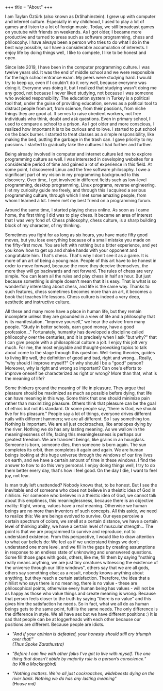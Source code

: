 +++
title = "About"
+++

I am Taylan Öztürk (also known as DrShahinstein). I grew up with computer and internet culture. Especially in my childhood, I used to play a lot of games and listen to a lot of foreign music. Today, we still broadcast games on youtube with friends on weekends. As I got older, I became more productive and turned to areas such as software programming, chess and philosophy. I have always been a person who tries to do what I do in the best way possible, so I have a considerable accumulation of interests. I enjoy life by doing things well, I like to compete, I like to be honest and open.

Since late 2019, I have been in the computer programming culture. I was twelve years old. It was the end of middle school and we were responsible for the high school entrance exam. My peers were studying hard. I would try to keep up, even if I couldn't do it very well, because everyone was doing it. Everyone was doing it, but I realized that studying wasn't doing me any good, not because I never liked studying, not because I was someone who avoided responsibility. The education system in Turkey is a political tool that, under the guise of providing education, serves as a political tool to distract people from art, from science, from their passions, from niche things they are good at. It serves to raise obedient workers, not free individuals who think, doubt and ask questions. Even in primary school, I used to compare a school to a prison. As I got older and more conscious, I realized how important it is to be curious and to love. I started to put school on the back burner. I started to treat classes as a simple responsibility, like making the bed, putting the garbage in the trash can. I gave priority to my passions. I started to gradually take the cultures I had further and further.

Being already involved in computer and internet culture led me to explore programming culture as well. I was interested in developing websites for a considerable period of time and gained a lot of experience in this field. At some point, I discovered Linux and the free software philosophy. I owe a significant part of my vision in my programming background to this discovery. Over time, I got involved in different fields such as low-level programming, desktop programming, Linux programs, reverse engineering. I let my curiosity guide me freely, and through this I acquired a serious programming culture, through which I met some amazing people, from whom I learned a lot. I even met my best friend on a programming forum.

Around the same time, I started playing chess online. As soon as I came home, the first thing I did was to play chess. It became an area of interest that I was very fond of. Chess philosophy, chess culture, is a sharp building block of my character, of my thinking.

 Sometimes you fight for as long as six hours, you have made fifty good moves, but you lose everything because of a small mistake you made on the fifty-first move. You are left with nothing but a bitter experience, and yet you know how to get up and shake hands with your opponent and congratulate him. That's chess. That's why I don't see it as a game. It is more of an art of being a young man. People of this art have to be honest in order to move forward, because the more they deceive themselves, the more they will go backwards and not forward. The rules of chess are very simple. You can learn all the rules and play chess in half an hour. But just because something is simple doesn't mean that it is easy. That is what is so wonderfully interesting about chess, and life is the same way. Thanks to such features, chess sometimes becomes more than an art, it becomes a book that teaches life lessons. Chess culture is indeed a very deep, aesthetic and instructive culture.

All these and many more have a place in human life, but they remain incomplete unless they are grounded in a view of life and a philosophy that is its manifestation. "Improve yourself," we hear the advice from many people. "Study in better schools, earn good money, have a good profession..." Fortunately, humanity has developed a discipline called philosophy over the centuries, and it is precisely when I ask "but why?" that I can give people with a philosophical culture a jolt. I enjoy this jolt very much. For me, the most enjoyable and thought-provoking topics to talk about come to the stage through this question. Well-being theories, guides to living life well, the definition of good and bad, right and wrong... Really, "why should I improve myself?" Or why should I be a "good" person? Moreover, why is right and wrong so important? Can one's efforts to improve oneself be characterized as right or wrong? More than that, what is the meaning of life?

Some thinkers ground the meaning of life in pleasure. They argue that pleasure should be maximized as much as possible before dying, that life can have meaning in this way. Some think that one should minimize pain rather than maximizing pleasure. Others think that pleasure can be the goal of ethics but not its standard. Or some people say, "there is God, we should live for his pleasure." People say a lot of things, everyone drives different nails with different hammers; we are all different. So I say something too. Nothing is important. We are all just cockroaches, like antelopes dying by the river. Nothing we do has any lasting meaning. As we wallow in the meaninglessness of life, facing this meaninglessness is perhaps our greatest freedom. We are transient beings, like grains in an hourglass. Someone is born, someone dies, then someone is born again. The sun completes its orbit, then completes it again and again. We are human beings looking at this huge universe through the windows of our tiny lives on earth, and we have a certain amount of time in these windows. I find the answer to how to do this very personal. I enjoy doing things well, I try to do them better every day, that's how I feel good. On the day I die, I want to feel joy, not fear.

Is man truly left unattended? Nobody knows that, to be honest. But I see the inevitable end of someone who does not believe in a theistic idea of God in nihilism. For someone who believes in a theistic idea of God, we cannot talk about this emptiness, this meaninglessness, because there is an objective reality: Right, wrong, values have a real meaning. Otherwise we human beings are no more than inventors of such concepts. All this aside, we need to realize this: We are beings evolved to survive. Our eyes perceive a certain spectrum of colors, we smell at a certain distance, we have a certain level of thinking ability, we have a certain level of muscular strength... The point is that we are programmed to survive and reproduce, not to understand existence. From this perspective, I would like to draw attention to what our beliefs do: We feel as if we understand things we don't understand one more level, and we fill in the gaps by creating assumptions in response to an endless state of unknowing and unanswered questions. Some fill those gaps with gods, others, like me, fill them by saying "nothing really means anything, we are just tiny creatures witnessing the existence of the universe through our little windows", others say that we are all gods, others say something else; as a result, nobody knows anything about anything, but they reach a certain satisfaction. Therefore, the idea that a nihilist who says there is no meaning, there is no value - these are philosophical points, otherwise every human being has values - will not be as happy as those who value things and create meaning is wrong. Because that person feels closer to the truth by saying "there is no value" and this gives him the satisfaction he needs. So in fact, what we all do as human beings gets to the same point, fulfills the same needs. The only difference is the difference in style. We all have sex but we have different positions :) It is sad that people can be at loggerheads with each other because our positions are different. Because people are idiots.

* _"And if your opinion is defeated, your honesty should still cry triumph over that!"_<br/>_(Thus Spoke Zarathustra)_

* _"Before I can live with other folks I’ve got to live with myself. The one thing that doesn’t abide by majority rule is a person’s conscience."_<br/>_(to Kill a Mockingbird)_

* _"Nothing matters. We're all just cockroaches, wildebeests dying on the river bank. Nothing we do has any lasting meaning"_<br/>_(House md)_
